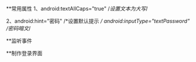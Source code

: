 **常用属性
  1、android:textAllCaps="true"   /*设置文本为大写*/

  2、android:hint="密码"          /*设置默认提示 */
     android:inputType="textPassword"   /密码暗文*/


**监听事件

**制作登录界面